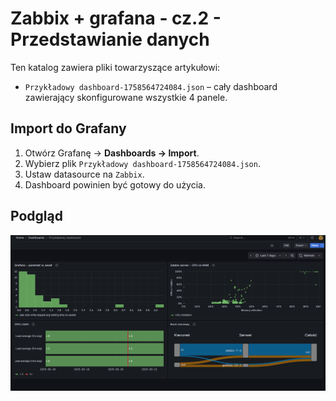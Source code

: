 # Zabbix + grafana - cz.2 - Przedstawianie danych

Ten katalog zawiera pliki towarzyszące artykułowi:

- `Przykładowy dashboard-1758564724084.json` – cały dashboard zawierający skonfigurowane wszystkie 4 panele.



## Import do Grafany

1. Otwórz Grafanę → **Dashboards → Import**.
2. Wybierz plik `Przykładowy dashboard-1758564724084.json`.
3. Ustaw datasource na  `Zabbix`.
4. Dashboard powinien być gotowy do użycia.

## Podgląd

![Podgląd dashboardu](./Screenshot.png)